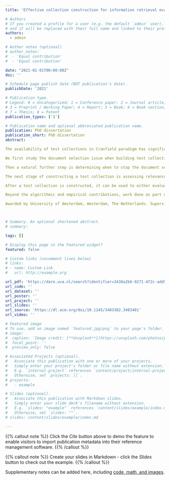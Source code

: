 ```yaml
---
title: 'Effective collection construction for information retrieval evaluation and optimization'

# Authors
# If you created a profile for a user (e.g. the default `admin` user), write the username (folder name) here
# and it will be replaced with their full name and linked to their profile.
authors:
  - admin

# Author notes (optional)
# author_notes:
#  - 'Equal contribution'
#  - 'Equal contribution'

date: "2021-01-01T00:00:00Z"
doi: ''

# Schedule page publish date (NOT publication's date).
publishDate: '2021'

# Publication type.
# Legend: 0 = Uncategorized; 1 = Conference paper; 2 = Journal article;
# 3 = Preprint / Working Paper; 4 = Report; 5 = Book; 6 = Book section;
# 7 = Thesis; 8 = Patent
publication_types: ['1']

# Publication name and optional abbreviated publication name.
publication: PhD dissertation
publication_short: PhD dissertation
abstract: 

The availability of test collections in Cranfield paradigm has significantly benefited the development of models, methods and tools in information retrieval. Such test collections typically consist of a set of topics, a document collection and a set of relevance assessments. Constructing these test collections requires effort of various perspectives such as topic selection, document selection, relevance assessment, and relevance label aggregation etc. The work in the thesis provides a fundamental way of constructing and utilizing test collections in information retrieval in an effective, efficient and reliable manner. To that end, we have focused on four aspects.

We first study the document selection issue when building test collections. We devise an active sampling method for efficient large-scale evaluation [Li and Kanoulas, 2017]. Different from past sampling-based approaches, we account for the fact that some systems are of higher quality than others, and we design the sampling distribution to over-sample documents from these systems. At the same time, the estimated evaluation measures are unbiased, and assessments can be used to evaluate new, novel systems without introducing any systematic error.

Then a natural further step is determining when to stop the document selection and assessment procedure. This is an important but understudied problem in the construction of test collections. We consider both the gain of identifying relevant documents and the cost of assessing documents as the optimization goals. We handle the problem under the continuous active learning framework by jointly training a ranking model to rank documents, and estimating the total number of relevant documents in the collection using a "greedy" sampling method [Li and Kanoulas, 2020].

The next stage of constructing a test collection is assessing relevance. We study how to denoise relevance assessments by aggregating from multiple crowd annotation sources to obtain high-quality relevance assessments. This helps to boost the quality of relevance assessments acquired in a crowdsourcing manner. We assume a Gaussian process prior on query-document pairs to model their correlation. The proposed model shows good performance in terms of interring true relevance labels. Besides, it allows predicting relevance labels for new tasks that has no crowd annotations, which is a new functionality of CrowdGP. Ablation studies demonstrate that the effectiveness is attributed to the modelling of task correlation based on the axillary information of tasks and the prior relevance information of documents to queries.

After a test collection is constructed, it can be used to either evaluate retrieval systems or train a ranking model. We propose to use it to optimize the configuration of retrieval systems. We use Bayesian optimization approach to model the effect of a δ-step in the configuration space to the effectiveness of the retrieval system, by suggesting to use different similarity functions (covariance functions) for continuous and categorical values, and examine their ability to effectively and efficiently guide the search in the configuration space [Li and Kanoulas, 2018].

Beyond the algorithmic and empirical contributions, work done as part of this thesis also contributed to the research community as the CLEF Technology Assisted Reviews in Empirical Medicine Tracks in 2017, 2018, and 2019 [Kanoulas et al., 2017, 2018, 2019].

Awarded by University of Amsterdam, Amsterdam, The Netherlands. Supervised by Evangelos Kanoulas. Available at https://dare.uva.nl/search?identifier=3438a2b6-9271-4f2c-add5-3c811cc48d42.



# Summary. An optional shortened abstract.
# summary: 

tags: []

# Display this page in the Featured widget?
featured: false

# Custom links (uncomment lines below)
# links:
# - name: Custom Link
#   url: http://example.org

url_pdf: 'https://dare.uva.nl/search?identifier=3438a2b6-9271-4f2c-add5-3c811cc48d42'
url_code: ''
url_dataset: ''
url_poster: ''
url_project: ''
url_slides: ''
url_source: 'https://dl.acm.org/doi/10.1145/3483382.3483401'
url_video: ''

# Featured image
# To use, add an image named `featured.jpg/png` to your page's folder.
# image:
#  caption: 'Image credit: [**Unsplash**](https://unsplash.com/photos/pLCdAaMFLTE)'
#  focal_point: ''
#  preview_only: false

# Associated Projects (optional).
#   Associate this publication with one or more of your projects.
#   Simply enter your project's folder or file name without extension.
#   E.g. `internal-project` references `content/project/internal-project/index.md`.
#   Otherwise, set `projects: []`.
# projects:
#   - example

# Slides (optional).
#   Associate this publication with Markdown slides.
#   Simply enter your slide deck's filename without extension.
#   E.g. `slides: "example"` references `content/slides/example/index.md`.
#   Otherwise, set `slides: ""`.
# slides: content/slides/example/index.md

---
```


{{% callout note %}}
Click the _Cite_ button above to demo the feature to enable visitors to import publication metadata into their reference management software.
{{% /callout %}}

{{% callout note %}}
Create your slides in Markdown - click the _Slides_ button to check out the example.
{{% /callout %}}

Supplementary notes can be added here, including [code, math, and images](https://wowchemy.com/docs/writing-markdown-latex/).
